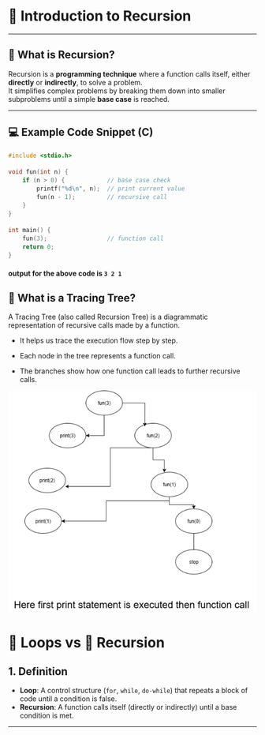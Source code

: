 # 🔄 Introduction to Recursion

---

## 📌 What is Recursion?
Recursion is a **programming technique** where a function calls itself, either **directly** or **indirectly**, to solve a problem.  
It simplifies complex problems by breaking them down into smaller subproblems until a simple **base case** is reached.

---

## 💻 Example Code Snippet (C)

```c
#include <stdio.h>

void fun(int n) {
    if (n > 0) {            // base case check
        printf("%d\n", n);  // print current value
        fun(n - 1);         // recursive call
    }
}

int main() {
    fun(3);                 // function call
    return 0;
}
```
#### output for the above code is `3 2 1` ####
## 🌳 What is a Tracing Tree?

A Tracing Tree (also called Recursion Tree) is a diagrammatic representation of recursive calls made by a function.

- It helps us trace the execution flow step by step.

- Each node in the tree represents a function call.

- The branches show how one function call leads to further recursive calls.

![Recursion Flow/ Tracing tree Tree](./Images/example1.png "Recursion Diagram")

# 🔁 Loops vs 🔄 Recursion

## 1. Definition
- **Loop**: A control structure (`for`, `while`, `do-while`) that repeats a block of code until a condition is false.  
- **Recursion**: A function calls itself (directly or indirectly) until a base condition is met.  

---




